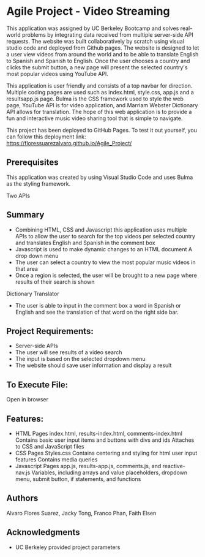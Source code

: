 # Agile Project - Video Streaming

This application was assigned by UC Berkeley Bootcamp and solves real-world problems by integrating data received from multiple server-side API requests. The website was built collaboratively by scratch using visual studio code and deployed from Github pages. The website is designed to let a user view videos from around the world and to be able to translate English to Spanish and Spanish to English. Once the user chooses a country and clicks the submit button, a new page will present the selected country's most popular videos using YouTube API.

This application is user friendly and consists of a top navbar for direction. Multiple coding pages are used such as index.html, style.css, app.js and a resultsapp.js page. Bulma is the CSS framework used to style the web page, YouTube API is for video application, and Marriam Webster Dictionary API allows for translation. The hope of this web application is to provide a fun and interactive music video sharing tool that is simple to navigate.

This project has been deployed to GitHub Pages. To test it out yourself, you can follow this deployment link:
https://floressuarezalvaro.github.io/Agile_Project/

## Prerequisites

This application was created by using Visual Studio Code and uses Bulma as the styling framework.

Two APIs

## Summary

- Combining HTML, CSS and Javascript this application uses multiple APIs to allow the user to search for the top videos per selected country and translates English and Spanish in the comment box
- Javascript is used to make dynamic changes to an HTML document
  A drop down menu
- The user can select a country to view the most popular music videos in that area
- Once a region is selected, the user will be brought to a new page where results of their search is shown

Dictionary Translator 

- The user is able to input in the comment box a word in Spanish or English and see the translation of that word on the right side bar. 

## Project Requirements:

- Server-side APIs
- The user will see results of a video search
- The input is based on the selected dropdown menu
- The website should save user information and display a result

## To Execute File:

Open in browser

## Features:

- HTML Pages
  index.html, results-index.html, comments-index.html
  Contains basic user input items and buttons with divs and ids
  Attaches to CSS and JavaScript files
- CSS Pages
  Styles.css
  Contains centering and styling for html user input features
  Contains media queries
- Javascript Pages 
  app.js, results-app.js, comments.js, and reactive-nav.js
  Variables, including arrays and value placeholders, dropdown menu, submit button, if statements, and functions

## Authors

Alvaro Flores Suarez,
Jacky Tong,
Franco Phan,
Faith Elsen

## Acknowledgments

- UC Berkeley provided project parameters
